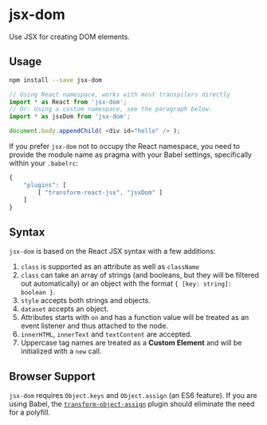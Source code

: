 # jsx-dom
Use JSX for creating DOM elements.

## Usage
```bash
npm install --save jsx-dom
```

```javascript
// Using React namespace, works with most transpilers directly
import * as React from 'jsx-dom';
// Or: Using a custom namespace, see the paragraph below.
import * as jsxDom from 'jsx-dom';

document.body.appendChild( <div id="hello" /> );
```

If you prefer `jsx-dom` not to occupy the React namespace,
you need to provide the module name as pragma with your Babel settings, specifically within your `.babelrc`:

```js
{
	"plugins": [
		[ "transform-react-jsx", "jsxDom" ]
	]
}
```

## Syntax
`jsx-dom` is based on the React JSX syntax with a few additions:

1. `class` is supported as an attribute as well as `className`
2. `class` can take an array of strings (and booleans, but they will be filtered out automatically) or an object with the format `{ [key: string]: boolean }`.
3. `style` accepts both strings and objects.
4. `dataset` accepts an object.
5. Attributes starts with `on` and has a function value will be treated as an event listener and thus attached to the node.
6. `innerHTML`, `innerText` and `textContent` are accepted.
7. Uppercase tag names are treated as a **Custom Element** and will be initialized with a `new` call.

## Browser Support
`jsx-dom` requires `Object.keys` and `Object.assign` (an ES6 feature). If you are using Babel, the [`transform-object-assign`](https://babeljs.io/docs/plugins/transform-object-assign/#usage) plugin should eliminate the need for a polyfill.